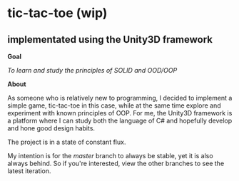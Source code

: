 tic-tac-toe (wip)
=

implementated using the Unity3D framework
-

**Goal**

*To learn and study the principles of SOLID and OOD/OOP*

**About**

As someone who is relatively new to programming, I decided to
implement a simple game, tic-tac-toe in this case, while at the
same time explore and experiment with known principles of
OOP. For me, the Unity3D framework is a platform where I can
study both the language of C# and hopefully develop and hone
good design habits.

The project is in a state of constant flux.

My intention is for the *master* branch to always be stable, yet
it is also always behind. So if you're interested, view the other branches
to see the latest iteration.

